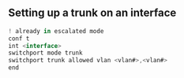 

## Setting up a trunk on an interface
```js
! already in escalated mode
conf t
int <interface>
switchport mode trunk
switchport trunk allowed vlan <vlan#>,<vlan#>
end

```


